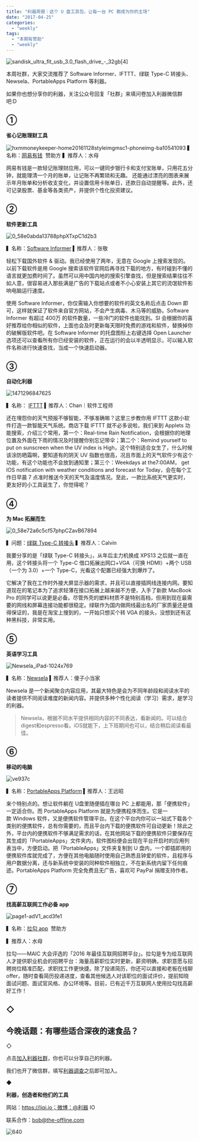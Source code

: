 ```yaml
---
title: "利器周报｜这个 U 盘工具包，让每一台 PC 都成为你的主场"
date: "2017-04-25"
categories: 
  - "weekly"
tags: 
  - "本期有赞助"
  - "weekly"
---
```


![sandisk_ultra_fit_usb_3.0_flash_drive_-_32gb[4]](/images/13974.jpg)

本周社群，大家交流推荐了 Software Informer、IFTTT、绿联 Type-C 转接头、Newsela、PortableApps Platform 等利器。

如果你也想分享你的利器，关注公众号回复「社群」来填问卷加入利器微信群吧:D

## **①**

**省心记账理财工具**

![hxmmoneykeeper-home20161128styleimgmsc1-phoneimg-ba10541093](/images/80477-502x1024.jpg) ▍名称：[网易有钱](https://qian.163.com/)  赞助方 ▍推荐人：水母

网易有钱是一款轻记账理财应用，可以一键同步银行卡和支付宝账单，只用花五分钟，就能理清一个月的账单，让记账不再繁琐和无趣。 还能通过漂亮的图表来展示年月账单和分析收支变化，并设置信用卡账单日，还款日自动提醒等。此外，还可记录股票、基金等各类资产，并提供个性化投资建议。

## **②**

**软件更新工具**

![0_58e0abda13788phpXTxpC1d2b3](/images/94318.jpg)

▍名称：[Software Informer](https://software.informer.com/) ▍推荐人：张敬

轻松下载国外软件 & 驱动。我已经使用了两年，无意在 Google 上搜索发现的。以前下载软件是用 Google 搜索该软件官网后再寻找下载的地方，有时碰到不懂的语言就更加费时间了。虽然可以用中国内地的搜索引擎查找，但是搜索结果往往不如人意，很容易进入那些满是广告的下载站点或者不小心安装上其它的流氓软件影响电脑运行速度。

使用 Software Informer，你仅需输入你想要的软件的英文名称后点击 Down 即可，这样就保证了软件来自官方网站，不会产生病毒、木马等的威胁。Software Informer 有超过 400万 的软件数量，一些冷门的软件也能找到。SI 会根据你的喜好推荐给你相似的软件，上面也会及时更新每天限时免费的游戏和软件，替换掉你的破解版软件吧。在 Software Informer 的托盘图标上右键选择 Open Launcher 选项还可以查看所有你已经安装的软件，正在运行的会以半透明显示，可以输入软件名称进行快速查找，当成一个快速启动器。

## **③**

**自动化利器**

![1471296847625](/images/95513.png)

▍名称： [IFTTT](https://ifttt.com/) ▍推荐人：Chan｜软件工程师

还在埋怨你的天气预报不够智能，不够准确嘛？这里三步教你用 IFTTT 这款小软件打造一款智能天气系统。商店下载 IFTTT 就不必多说啦，我们来到 Applets 功能搜索，介绍三个常用，第一个：Real-time Rain Notification，会根据你的地理位置及外面在下雨的情况及时提醒你别忘记带伞；第二个：Remind yourself to put on sunscreen when the UV index is High，这个特别适合女生了，什么时候该涂防晒霜啊，要知道有的阴天 UV 指数也很高，况且市面上的天气软件少有这个功能，有这个功能也不会放到通知里；第三个：Weekdays at the7:00AM， get IOS notification with weather conditions and forecast for Today，会在每个工作日早晨 7 点准时推送今天的天气及温度情况。至此，一款比系统天气更实时，更友好的小工具诞生了，你觉得呢？

## **④**

**为 Mac 拓展而生**

![0_58e72a6c5cf57phpCZavB67894](/images/84409.png)

▍问题：[绿联 Type-C 转接头](https://www.lulian.cn/cat-116-1-cn-.html) ▍推荐人：Calvin

我要分享的是「绿联 Type-C 转接头」，从年后主力机换成 XPS13 之后就一直在用，这个转接头将一个 Type-C 借口拓展出网口+VGA（可换 HDMI）+两个 USB（一个为 3.0）+一个 Type-C，光看这个配置已经强大到爆炸了。

它解决了我在工作时外接大屏显示器的需求，并且可以直接插网线连接内网。要知道现在的笔记本为了追求轻薄在接口拓展上越来越不方便，入手了新款 MacBook Pro 的同学可以说更是必备。尽管外壳的塑料材质不是特别高档，但用到现在最需要的网线和屏幕连接功能都很稳定。绿联作为国内做网线最出名的厂家质量还是值得保证的，我是在淘宝上搜到的，一开始只想买个转 VGA 的接头，没想到还有这种黑科技，非常实用。

## **⑤**

**英语学习工具**

![Newsela_iPad-1024x769](/images/30360.jpg)

▍名称：[Newsela](https://newsela.com/) ▍推荐人：傻子小当家

Newsela 是一个新闻聚合内容应用，其最大特色是会为不同年龄段和阅读水平的读者提供不同阅读难度的新闻内容。并提供多种个性化阅读（学习）需求，是学习的利器。

> Newsela，根据不同水平提供相同内容的不同表达，看新闻的。可以结合digest和espresso看。iOS就能下，上下班期间也可以，结合稍后阅读看最佳。

## **⑥**

**移动的电脑**

![ve937c](/images/20989.png)

▍名称：[PortableApps Platform](https://portableapps.com/download) ▍推荐人：王远昭

来个特别点的。想让软件躺在 U盘里随便插在哪台 PC 上都能用，那「便携软件」一定适合你。而 PortableApps Platform 就是为便携程序而生。它是一款 Windows 软件，又是便携软件管理平台。在这个平台内你可以一站式下载各个类别的便携软件，总有你需要的，而且平台内下载的便携软件可自动更新！除此之外，平台内的便携软件不够满足需求的话，在其他网站下载的便携软件只要保存在其生成的「PortableApps」文件夹内，软件图标便会出现在平台开启时的应用列表当中，方便启动。把「PortableApps」文件夹复制到 U 盘内，一个即插即用的便携软件库就完成了，方便在其他电脑随时使用自己熟悉且钟爱的软件，且程序与用户数据分离，还与新系统中安装的同种软件相独立，不在新系统内留下任何痕迹。PortableApps Platform 完全免费且无广告，喜欢可 PayPal 捐赠支持作者。

## ⑦

**找高薪互联网工作必备 app**

![page1-adV1_acd3fe1](/images/11624.jpg)

▍名称：[拉勾 app](https://www.lagou.com/)  赞助方 

▍推荐人：水母

拉勾——MAIC 大会评选的「2016 年最佳互联网招聘平台」。拉勾是专为给互联网人才提供职业机会的招聘平台：海量高薪职位实时更新，薪资明确，求职意愿与招聘岗位精准匹配，求职找工作更快捷。除了投递简历，你还可以直接和老板在线聊 offer，随时查看简历投递进度，查看其他候选人对该职位的面试评价，提前知晓面试问题、面试官风格、办公环境等。目前，已有近千万互联网人使用拉勾找高薪好工作！

## **◇**

## **今晚话题：有哪些适合深夜的速食品？**

◇

点击[加入利器社群](https://mp.weixin.qq.com/s?__biz=MzA3NTgzNzU2NQ==&mid=400594784&idx=1&sn=a88b34faa7522206957d448d40ea0b31&scene=21#wechat_redirect)，你也可以分享自己的利器。

我们也开了微信群，填写[利器调查](https://mp.weixin.qq.com/s?__biz=MzA3NTgzNzU2NQ==&mid=401391156&idx=1&sn=5acb57ea282a9b0d5723b103d60eb230&scene=21#wechat_redirect)之后即可加入。

◆

**利器，创造者和他们的工具**

网站：https://liqi.io；微博：@利器 IO

联系合作：bob@the-offline.com

![640](/images/47975.jpg)
